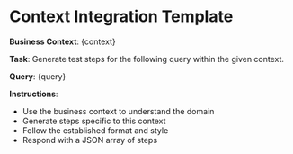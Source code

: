 # Context Integration Template

**Business Context**: {context}

**Task**: Generate test steps for the following query within the given context.

**Query**: {query}

**Instructions**: 
- Use the business context to understand the domain
- Generate steps specific to this context
- Follow the established format and style
- Respond with a JSON array of steps
